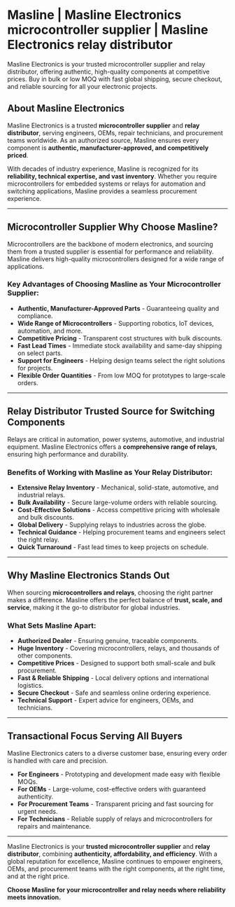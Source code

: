# Masline | Masline Electronics microcontroller supplier | Masline Electronics relay distributor
Masline Electronics is your trusted microcontroller supplier and relay distributor, offering authentic, high-quality components at competitive prices. Buy in bulk or low MOQ with fast global shipping, secure checkout, and reliable sourcing for all your electronic projects.

## About Masline Electronics
Masline Electronics is a trusted **microcontroller supplier** and **relay distributor**, serving engineers, OEMs, repair technicians, and procurement teams worldwide. As an authorized source, Masline ensures every component is **authentic, manufacturer-approved, and competitively priced**.  

With decades of industry experience, Masline is recognized for its **reliability, technical expertise, and vast inventory**. Whether you require microcontrollers for embedded systems or relays for automation and switching applications, Masline provides a seamless procurement experience.

---

## Microcontroller Supplier Why Choose Masline?
Microcontrollers are the backbone of modern electronics, and sourcing them from a trusted supplier is essential for performance and reliability. Masline delivers high-quality microcontrollers designed for a wide range of applications.

### Key Advantages of Choosing Masline as Your Microcontroller Supplier:
- **Authentic, Manufacturer-Approved Parts** - Guaranteeing quality and compliance.  
- **Wide Range of Microcontrollers** - Supporting robotics, IoT devices, automation, and more.  
- **Competitive Pricing** - Transparent cost structures with bulk discounts.  
- **Fast Lead Times** - Immediate stock availability and same-day shipping on select parts.  
- **Support for Engineers** - Helping design teams select the right solutions for projects.  
- **Flexible Order Quantities** - From low MOQ for prototypes to large-scale orders.  

---

## Relay Distributor Trusted Source for Switching Components
Relays are critical in automation, power systems, automotive, and industrial equipment. Masline Electronics offers a **comprehensive range of relays**, ensuring high performance and durability.

### Benefits of Working with Masline as Your Relay Distributor:
- **Extensive Relay Inventory** - Mechanical, solid-state, automotive, and industrial relays.  
- **Bulk Availability** - Secure large-volume orders with reliable sourcing.  
- **Cost-Effective Solutions** - Access competitive pricing with wholesale and bulk discounts.  
- **Global Delivery** - Supplying relays to industries across the globe.  
- **Technical Guidance** - Helping procurement teams and engineers select the right relay.  
- **Quick Turnaround** - Fast lead times to keep projects on schedule.  

---

## Why Masline Electronics Stands Out
When sourcing **microcontrollers and relays**, choosing the right partner makes a difference. Masline offers the perfect balance of **trust, scale, and service**, making it the go-to distributor for global industries.  

### What Sets Masline Apart:
- **Authorized Dealer** - Ensuring genuine, traceable components.  
- **Huge Inventory** - Covering microcontrollers, relays, and thousands of other components.  
- **Competitive Prices** - Designed to support both small-scale and bulk procurement.  
- **Fast & Reliable Shipping** - Local delivery options and international logistics.  
- **Secure Checkout** - Safe and seamless online ordering experience.  
- **Technical Support** - Expert advice for engineers, OEMs, and technicians.  

---

## Transactional Focus Serving All Buyers
Masline Electronics caters to a diverse customer base, ensuring every order is handled with care and precision.  

- **For Engineers** - Prototyping and development made easy with flexible MOQs.  
- **For OEMs** - Large-volume, cost-effective orders with guaranteed authenticity.  
- **For Procurement Teams** - Transparent pricing and fast sourcing for urgent needs.  
- **For Technicians** - Reliable supply of relays and microcontrollers for repairs and maintenance.  

---

Masline Electronics is your **trusted microcontroller supplier** and **relay distributor**, combining **authenticity, affordability, and efficiency**. With a global reputation for excellence, Masline continues to empower engineers, OEMs, and procurement teams with the right components, at the right time, and at the right price.  

**Choose Masline for your microcontroller and relay needs where reliability meets innovation.**
